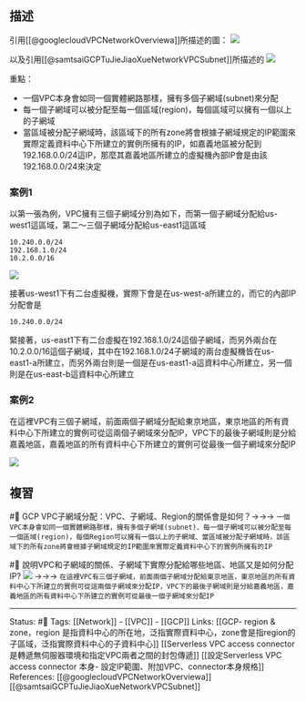 
## 描述

引用[[@googlecloudVPCNetworkOverviewa]]所描述的圖：
![](https://cloud.google.com/vpc/images/vpc-overview-example.svg?hl=de)

以及引用[[@samtsaiGCPTuJieJiaoXueNetworkVPCSubnet]]所描述的
![](https://i.ytimg.com/vi/yygf4MOmI-E/maxresdefault.jpg)


重點：
- 一個VPC本身會如同一個實體網路那樣，擁有多個子網域(subnet)來分配
- 每一個子網域可以被分配至每一個區域(region)，每個區域可以擁有一個以上的子網域
- 當區域被分配子網域時，該區域下的所有zone將會根據子網域規定的IP範圍來實際定義資料中心下所建立的實例所擁有的IP，如嘉義地區被分配到192.168.0.0/24這IP，那麼其嘉義地區所建立的虛擬機內部IP會是由該192.168.0.0/24來決定


### 案例1
以第一張為例，VPC擁有三個子網域分別為如下，而第一個子網域分配給us-west1這區域，第二～三個子網域分配給us-east1這區域
```
10.240.0.0/24
192.168.1.0/24
10.2.0.0/16
```
![](https://cloud.google.com/vpc/images/vpc-overview-example.svg?hl=de)

接著us-west1下有二台虛擬機，實際下會是在us-west-a所建立的，而它的內部IP分配會是
```
10.240.0.0/24
```

緊接著，us-east1下有二台虛擬在192.168.1.0/24這個子網域，而另外兩台在10.2.0.0/16這個子網域，其中在192.168.1.0/24子網域的兩台虛擬機皆在us-east1-a所建立，而另外兩台則是一個是在us-east1-a這資料中心所建立，另一個則是在us-east-b這資料中心所建立


### 案例2

在這裡VPC有三個子網域，前面兩個子網域分配給東京地區，東京地區的所有資料中心下所建立的實例可從這兩個子網域來分配IP，VPC下的最後子網域則是分給嘉義地區，嘉義地區的所有資料中心下所建立的實例可從最後一個子網域來分配IP

![](https://i.ytimg.com/vi/yygf4MOmI-E/maxresdefault.jpg)
## 複習
#🧠 GCP VPC子網域分配：VPC、子網域、Region的關係會是如何？->->-> `一個VPC本身會如同一個實體網路那樣，擁有多個子網域(subnet)、每一個子網域可以被分配至每一個區域(region)，每個Region可以擁有一個以上的子網域、當區域被分配子網域時，該區域下的所有zone將會根據子網域規定的IP範圍來實際定義資料中心下的實例所擁有的IP`
<!--SR:!2022-06-10,12,270-->


#🧠 說明VPC和子網域的關係、子網域下實際分配給哪些地區、地區又是如何分配IP? ![](https://i.ytimg.com/vi/yygf4MOmI-E/maxresdefault.jpg) ->->-> `在這裡VPC有三個子網域，前面兩個子網域分配給東京地區，東京地區的所有資料中心下所建立的實例可從這兩個子網域來分配IP，VPC下的最後子網域則是分給嘉義地區，嘉義地區的所有資料中心下所建立的實例可從最後一個子網域來分配IP`
<!--SR:!2022-06-04,7,250-->



---
Status: #🌱 
Tags:
[[Network]] - [[VPC]] - [[GCP]]
Links:
[[GCP- region & zone，region 是指資料中心的所在地，泛指實際資料中心，zone會是指region的子區域，泛指實際資料中心的子資料中心]]
[[Serverless VPC access connector 是轉遞無伺服器環境和指定VPC兩者之間的封包傳遞]]
[[設定Serverless VPC access connector 本身- 設定IP範圍、附加VPC、connector本身規格]]
References:
[[@googlecloudVPCNetworkOverviewa]]
[[@samtsaiGCPTuJieJiaoXueNetworkVPCSubnet]]